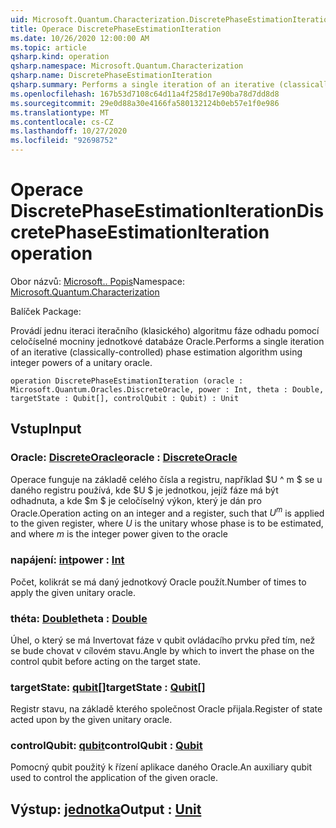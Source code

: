 ```yaml
---
uid: Microsoft.Quantum.Characterization.DiscretePhaseEstimationIteration
title: Operace DiscretePhaseEstimationIteration
ms.date: 10/26/2020 12:00:00 AM
ms.topic: article
qsharp.kind: operation
qsharp.namespace: Microsoft.Quantum.Characterization
qsharp.name: DiscretePhaseEstimationIteration
qsharp.summary: Performs a single iteration of an iterative (classically-controlled) phase estimation algorithm using integer powers of a unitary oracle.
ms.openlocfilehash: 167b53d7108c64d11a4f258d17e90ba78d7dd8d8
ms.sourcegitcommit: 29e0d88a30e4166fa580132124b0eb57e1f0e986
ms.translationtype: MT
ms.contentlocale: cs-CZ
ms.lasthandoff: 10/27/2020
ms.locfileid: "92698752"
---
```

# <a name="discretephaseestimationiteration-operation"></a><span data-ttu-id="0f517-102">Operace DiscretePhaseEstimationIteration</span><span class="sxs-lookup"><span data-stu-id="0f517-102">DiscretePhaseEstimationIteration operation</span></span>

<span data-ttu-id="0f517-103">Obor názvů: [Microsoft.. Popis](xref:Microsoft.Quantum.Characterization)</span><span class="sxs-lookup"><span data-stu-id="0f517-103">Namespace: [Microsoft.Quantum.Characterization](xref:Microsoft.Quantum.Characterization)</span></span>

<span data-ttu-id="0f517-104">Balíček [](https://nuget.org/packages/)</span><span class="sxs-lookup"><span data-stu-id="0f517-104">Package: [](https://nuget.org/packages/)</span></span>


<span data-ttu-id="0f517-105">Provádí jednu iteraci iteračního (klasického) algoritmu fáze odhadu pomocí celočíselné mocniny jednotkové databáze Oracle.</span><span class="sxs-lookup"><span data-stu-id="0f517-105">Performs a single iteration of an iterative (classically-controlled) phase estimation algorithm using integer powers of a unitary oracle.</span></span>

```qsharp
operation DiscretePhaseEstimationIteration (oracle : Microsoft.Quantum.Oracles.DiscreteOracle, power : Int, theta : Double, targetState : Qubit[], controlQubit : Qubit) : Unit
```


## <a name="input"></a><span data-ttu-id="0f517-106">Vstup</span><span class="sxs-lookup"><span data-stu-id="0f517-106">Input</span></span>

### <a name="oracle--discreteoracle"></a><span data-ttu-id="0f517-107">Oracle: [DiscreteOracle](xref:Microsoft.Quantum.Oracles.DiscreteOracle)</span><span class="sxs-lookup"><span data-stu-id="0f517-107">oracle : [DiscreteOracle](xref:Microsoft.Quantum.Oracles.DiscreteOracle)</span></span>

<span data-ttu-id="0f517-108">Operace funguje na základě celého čísla a registru, například $U ^ m $ se u daného registru používá, kde $U $ je jednotkou, jejíž fáze má být odhadnuta, a kde $m $ je celočíselný výkon, který je dán pro Oracle.</span><span class="sxs-lookup"><span data-stu-id="0f517-108">Operation acting on an integer and a register, such that $U^m$ is applied to the given register, where $U$ is the unitary whose phase is to be estimated, and where $m$ is the integer power given to the oracle</span></span>


### <a name="power--int"></a><span data-ttu-id="0f517-109">napájení: [int](xref:microsoft.quantum.lang-ref.int)</span><span class="sxs-lookup"><span data-stu-id="0f517-109">power : [Int](xref:microsoft.quantum.lang-ref.int)</span></span>

<span data-ttu-id="0f517-110">Počet, kolikrát se má daný jednotkový Oracle použít.</span><span class="sxs-lookup"><span data-stu-id="0f517-110">Number of times to apply the given unitary oracle.</span></span>


### <a name="theta--double"></a><span data-ttu-id="0f517-111">théta: [Double](xref:microsoft.quantum.lang-ref.double)</span><span class="sxs-lookup"><span data-stu-id="0f517-111">theta : [Double](xref:microsoft.quantum.lang-ref.double)</span></span>

<span data-ttu-id="0f517-112">Úhel, o který se má Invertovat fáze v qubit ovládacího prvku před tím, než se bude chovat v cílovém stavu.</span><span class="sxs-lookup"><span data-stu-id="0f517-112">Angle by which to invert the phase on the control qubit before acting on the target state.</span></span>


### <a name="targetstate--qubit"></a><span data-ttu-id="0f517-113">targetState: [qubit](xref:microsoft.quantum.lang-ref.qubit)[]</span><span class="sxs-lookup"><span data-stu-id="0f517-113">targetState : [Qubit](xref:microsoft.quantum.lang-ref.qubit)[]</span></span>

<span data-ttu-id="0f517-114">Registr stavu, na základě kterého společnost Oracle přijala.</span><span class="sxs-lookup"><span data-stu-id="0f517-114">Register of state acted upon by the given unitary oracle.</span></span>


### <a name="controlqubit--qubit"></a><span data-ttu-id="0f517-115">controlQubit: [qubit](xref:microsoft.quantum.lang-ref.qubit)</span><span class="sxs-lookup"><span data-stu-id="0f517-115">controlQubit : [Qubit](xref:microsoft.quantum.lang-ref.qubit)</span></span>

<span data-ttu-id="0f517-116">Pomocný qubit použitý k řízení aplikace daného Oracle.</span><span class="sxs-lookup"><span data-stu-id="0f517-116">An auxiliary qubit used to control the application of the given oracle.</span></span>



## <a name="output--unit"></a><span data-ttu-id="0f517-117">Výstup: [jednotka](xref:microsoft.quantum.lang-ref.unit)</span><span class="sxs-lookup"><span data-stu-id="0f517-117">Output : [Unit](xref:microsoft.quantum.lang-ref.unit)</span></span>

